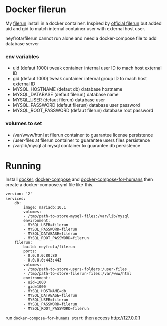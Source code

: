 # Docker filerun

My [filerun](http://www.filerun.com/) install in a docker container. Inspired by [official filerun](https://github.com/filerun/docker) but added uid and gid to match internal container user with external host user.

neyfrota/filerun cannot run alone and need a docker-compose file to add database server

### env variables

* uid (defaut 1000) tweak container internal user ID to mach host external ID
* gid (defaut 1000) tweak container internal group ID to mach host external ID
* MYSQL_HOSTNAME (defaut db) database hostname
* MYSQL_DATABASE (defaut filerun) database name
* MYSQL_USER (defaut filerun) database user
* MYSQL_PASSWORD (defaut filerun) database user password
* MYSQL_ROOT_PASSWORD (defaut filerun) database root password

### volumes to set

* /var/www/html at filerun container to guarantee license persistence
* /user-files at filerun container to guarantee users files persistence
* /var/lib/mysql at mysql container to guarantee db persistence

# Running

Install [docker](https://www.google.com/search?q=install+docker), [docker-compose](https://www.google.com/search?&q=install+docker-compose) and [docker-compose-for-humans](https://github.com/neyfrota/docker-compose-for-humans) then create a docker-compose.yml file like this.

```
version: '2'
services:
    db:
        image: mariadb:10.1
        volumes:
        - /tmp/path-to-store-mysql-files:/var/lib/mysql
        environment:
        - MYSQL_USER=filerun
        - MYSQL_PASSWORD=filerun
        - MYSQL_DATABASE=filerun
        - MYSQL_ROOT_PASSWORD=filerun
    filerun:
        build: neyfrota/filerun
        ports:
        - 0.0.0.0:80:80
        - 0.0.0.0:443:443
        volumes:
        - /tmp/path-to-store-users-folders:/user-files
        - /tmp/path-to-store-filerun-files:/var/www/html
        environment:
        - uid=1000
        - gid=1000
        - MYSQL_HOSTNAME=db
        - MYSQL_DATABASE=filerun
        - MYSQL_USER=filerun
        - MYSQL_PASSWORD=filerun
        - MYSQL_ROOT_PASSWORD=filerun
```

run `docker-compose-for-humans start` then access http://127.0.0.1
